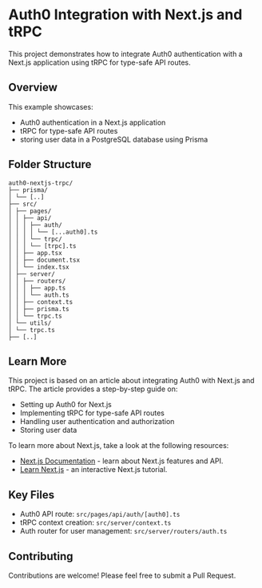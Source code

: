 # Auth0 Integration with Next.js and tRPC

This project demonstrates how to integrate Auth0 authentication with a Next.js application using tRPC for type-safe API routes.

## Overview

This example showcases:
- Auth0 authentication in a Next.js application
- tRPC for type-safe API routes
- storing user data in a PostgreSQL database using Prisma

## Folder Structure

```plaintext
auth0-nextjs-trpc/
├── prisma/
│ └── [..]
├── src/
│ ├── pages/
│ │ ├── api/
│ │ │ ├── auth/
│ │ │ │ └── [...auth0].ts
│ │ │ └── trpc/
│ │ │ └── [trpc].ts
│ │ ├── app.tsx
│ │ ├── document.tsx
│ │ └── index.tsx
│ ├── server/
│ │ ├── routers/
│ │ │ ├── app.ts
│ │ │ └── auth.ts
│ │ ├── context.ts
│ │ ├── prisma.ts
│ │ └── trpc.ts
│ └── utils/
│ └── trpc.ts
├── [..]
```

## Learn More

This project is based on an article about integrating Auth0 with Next.js and tRPC. The article provides a step-by-step guide on:
- Setting up Auth0 for Next.js
- Implementing tRPC for type-safe API routes
- Handling user authentication and authorization
- Storing user data

To learn more about Next.js, take a look at the following resources:

- [Next.js Documentation](https://nextjs.org/docs) - learn about Next.js features and API.
- [Learn Next.js](https://nextjs.org/learn) - an interactive Next.js tutorial.

## Key Files

- Auth0 API route: `src/pages/api/auth/[auth0].ts`
- tRPC context creation: `src/server/context.ts`
- Auth router for user management: `src/server/routers/auth.ts`


## Contributing

Contributions are welcome! Please feel free to submit a Pull Request.
